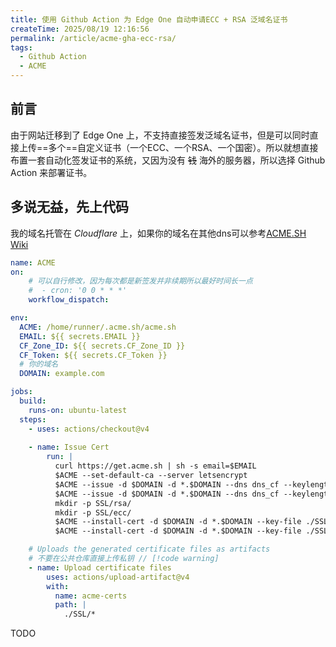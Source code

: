 ```yaml
---
title: 使用 Github Action 为 Edge One 自动申请ECC + RSA 泛域名证书
createTime: 2025/08/19 12:16:56
permalink: /article/acme-gha-ecc-rsa/
tags:
  - Github Action
  - ACME
---
```


## 前言
由于网站迁移到了 Edge One 上，不支持直接签发泛域名证书，但是可以同时直接上传==多个==自定义证书（一个ECC、一个RSA、一个国密）。所以就想直接布置一套自动化签发证书的系统，又因为没有 ~~钱~~ 海外的服务器，所以选择 Github Action 来部署证书。

## 多说无益，先上代码
我的域名托管在 _Cloudflare_ 上，如果你的域名在其他dns可以参考[ACME.SH Wiki](https://github.com/acmesh-official/acme.sh/wiki/dnsapi)
```yml title=".github/workflows/acme.yml"
name: ACME
on:
    # 可以自行修改，因为每次都是新签发并非续期所以最好时间长一点
    #  - cron: '0 0 * * *' 
    workflow_dispatch:

env: 
  ACME: /home/runner/.acme.sh/acme.sh
  EMAIL: ${{ secrets.EMAIL }}
  CF_Zone_ID: ${{ secrets.CF_Zone_ID }}
  CF_Token: ${{ secrets.CF_Token }}
  # 你的域名
  DOMAIN: example.com

jobs:
  build:
    runs-on: ubuntu-latest
  steps:
    - uses: actions/checkout@v4
    
    - name: Issue Cert
        run: |
          curl https://get.acme.sh | sh -s email=$EMAIL
          $ACME --set-default-ca --server letsencrypt
          $ACME --issue -d $DOMAIN -d *.$DOMAIN --dns dns_cf --keylength 2048 
          $ACME --issue -d $DOMAIN -d *.$DOMAIN --dns dns_cf --keylength ec-256
          mkdir -p SSL/rsa/
          mkdir -p SSL/ecc/
          $ACME --install-cert -d $DOMAIN -d *.$DOMAIN --key-file ./SSL/rsa/$DOMAIN.key --fullchain-file ./SSL/rsa/$DOMAIN.cer
          $ACME --install-cert -d $DOMAIN -d *.$DOMAIN --key-file ./SSL/ecc/$DOMAIN.key --fullchain-file ./SSL/ecc/$DOMAIN.cer --ecc

    # Uploads the generated certificate files as artifacts
    # 不要在公共仓库直接上传私钥 // [!code warning]
    - name: Upload certificate files
        uses: actions/upload-artifact@v4
        with:
          name: acme-certs
          path: |
            ./SSL/*
```

TODO

